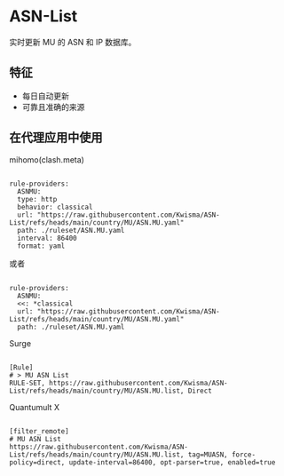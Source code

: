 
# ASN-List
    
实时更新 MU 的 ASN 和 IP 数据库。
    
## 特征
    
- 每日自动更新
- 可靠且准确的来源
    
## 在代理应用中使用
    
mihomo(clash.meta)
   
<pre><code class="language-javascript">
rule-providers:
  ASNMU:
  type: http
  behavior: classical
  url: "https://raw.githubusercontent.com/Kwisma/ASN-List/refs/heads/main/country/MU/ASN.MU.yaml"
  path: ./ruleset/ASN.MU.yaml
  interval: 86400
  format: yaml
</code></pre>

或者

<pre><code class="language-javascript">
rule-providers:
  ASNMU:
  <<: *classical
  url: "https://raw.githubusercontent.com/Kwisma/ASN-List/refs/heads/main/country/MU/ASN.MU.yaml"
  path: ./ruleset/ASN.MU.yaml
</code></pre>
    
Surge
    
<pre><code class="language-javascript">
[Rule]
# > MU ASN List
RULE-SET, https://raw.githubusercontent.com/Kwisma/ASN-List/refs/heads/main/country/MU/ASN.MU.list, Direct
</code></pre>
    
Quantumult X
    
<pre><code class="language-javascript">
[filter_remote]
# MU ASN List
https://raw.githubusercontent.com/Kwisma/ASN-List/refs/heads/main/country/MU/ASN.MU.list, tag=MUASN, force-policy=direct, update-interval=86400, opt-parser=true, enabled=true
</code></pre>
